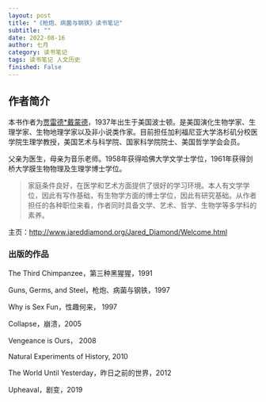 ```yaml
---
layout: post
title: "《枪炮、病菌与钢铁》读书笔记"
subtitle: ""
date: 2022-08-16
author: 七月
category: 读书笔记
tags: 读书笔记 人文历史
finished: False
---
```


## 作者简介

本书作者为[贾雷德*戴蒙德](https://en.wikipedia.org/wiki/Jared_Diamond)，1937年出生于美国波士顿。是美国演化生物学家、生理学家、生物地理学家以及非小说类作家。目前担任加利福尼亚大学洛杉矶分校医学院生理学教授，美国艺术与科学院、国家科学院院士、美国哲学学会会员。

父亲为医生，母亲为音乐老师。1958年获得哈佛大学文学士学位，1961年获得剑桥大学膜生物物理及生理学博士学位。

> 家庭条件良好，在医学和艺术方面提供了很好的学习环境。本人有文学学位，因此有写作基础，有生物学方面的博士学位，因此有研究基础。从作者担任的各种职位来看，作者同时具备文学、艺术、哲学、生物学等多学科的素养。

主页：http://www.jareddiamond.org/Jared_Diamond/Welcome.html



### 出版的作品

The Third Chimpanzee，第三种黑猩猩，1991

Guns, Germs, and Steel，枪炮、病菌与钢铁，1997

Why is Sex Fun，性趣何来， 1997

Collapse，崩溃，2005

Vengeance is Ours， 2008

Natural Experiments of History, 2010

The World Until Yesterday，昨日之前的世界，2012

Upheaval，剧变，2019